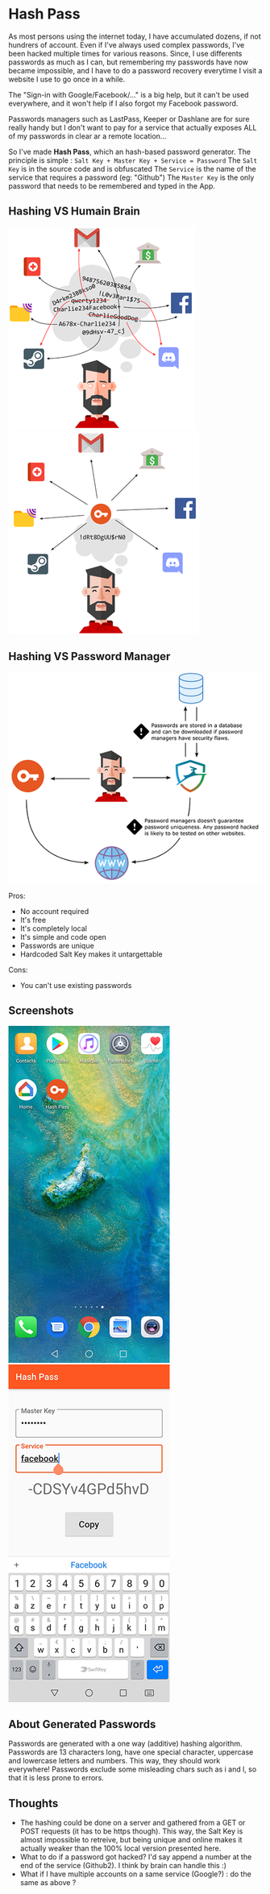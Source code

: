 # Hash Pass

As most persons using the internet today, I have accumulated dozens, if not hundrers of account. Even if I've always used complex passwords, I've been hacked multiple times for various reasons. Since, I use differents passwords as much as I can, but remembering my passwords have now became impossible, and I have to do a password recovery everytime I visit a website I use to go once in a while.

The "Sign-in with Google/Facebook/..." is a big help, but it can't be used everywhere, and it won't help if I also forgot my Facebook password.

Passwords managers such as LastPass, Keeper or Dashlane are for sure really handy but I don't want to pay for a service that actually exposes ALL of my passwords in clear ar a remote location...

So I've made **Hash Pass**, which an hash-based password generator.
The principle is simple : `Salt Key + Master Key + Service = Password`
The `Salt Key` is in the source code and is obfuscated
The `Service` is the name of the service that requires a password (eg: "Github")
The `Master Key` is the only password that needs to be remembered and typed in the App.

## Hashing VS Humain Brain

![VS Brain](https://raw.githubusercontent.com/ogxd/hash-pass/master/demo/nothing_small.png)
![VS Brain](https://raw.githubusercontent.com/ogxd/hash-pass/master/demo/withhash_small.png)

## Hashing VS Password Manager

![VS Password Manager](https://raw.githubusercontent.com/ogxd/hash-pass/master/demo/why_hashing_small.png)

Pros:
- No account required
- It's free
- It's completely local
- It's simple and code open
- Passwords are unique
- Hardcoded Salt Key makes it untargettable

Cons:
- You can't use existing passwords

## Screenshots

![Android Home Icon](https://raw.githubusercontent.com/ogxd/hash-pass/master/demo/android_home.jpg)
![Android App](https://raw.githubusercontent.com/ogxd/hash-pass/master/demo/android_app.jpg)

## About Generated Passwords

Passwords are generated with a one way (additive) hashing algorithm.
Passwords are 13 characters long, have one special character, uppercase and lowercase letters and numbers. This way, they should work everywhere! 
Passwords exclude some misleading chars such as i and l, so that it is less prone to errors. 

## Thoughts

- The hashing could be done on a server and gathered from a GET or POST requests (it has to be https though). This way, the Salt Key is almost impossible to retreive, but being unique and online makes it actually weaker than the 100% local version presented here.
- What to do if a password got hacked? I'd say append a number at the end of the service (Github2). I think by brain can handle this :)
- What if I have multiple accounts on a same service (Google?) : do the same as above ? 
